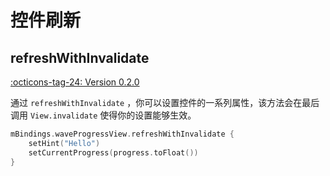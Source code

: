 # 控件刷新

## refreshWithInvalidate

[:octicons-tag-24: Version 0.2.0](https://ave.entropy2020.cn/version/tools/#020)

通过 `refreshWithInvalidate` ，你可以设置控件的一系列属性，该方法会在最后调用 `View.invalidate` 使得你的设置能够生效。

```kotlin
mBindings.waveProgressView.refreshWithInvalidate {
    setHint("Hello")
    setCurrentProgress(progress.toFloat())
}
```
